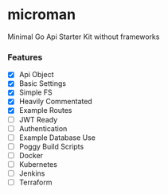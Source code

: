 # microman
Minimal Go Api Starter Kit without frameworks

### Features
- [x] Api Object
- [x] Basic Settings
- [x] Simple FS
- [x] Heavily Commentated
- [x] Example Routes
- [ ] JWT Ready
- [ ] Authentication
- [ ] Example Database Use
- [ ] Poggy Build Scripts
- [ ] Docker
- [ ] Kubernetes
- [ ] Jenkins
- [ ] Terraform
